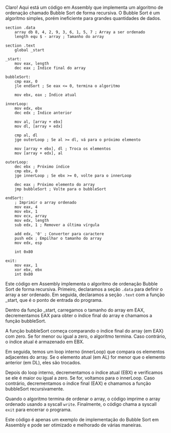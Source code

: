 Claro! Aqui está um código em Assembly que implementa um algoritmo de ordenação chamado Bubble Sort de forma recursiva. O Bubble Sort é um algoritmo simples, porém ineficiente para grandes quantidades de dados.

```
section .data
    array db 8, 4, 2, 9, 3, 6, 1, 5, 7 ; Array a ser ordenado
    length equ $ - array ; Tamanho do array

section .text
    global _start

_start:
    mov eax, length
    dec eax ; Índice final do array

bubbleSort:
    cmp eax, 0
    jle endSort ; Se eax <= 0, termina o algoritmo

    mov ebx, eax ; Índice atual

innerLoop:
    mov edx, ebx
    dec edx ; Índice anterior

    mov al, [array + ebx]
    mov dl, [array + edx]

    cmp al, dl
    jge outerLoop ; Se al >= dl, vá para o próximo elemento

    mov [array + ebx], dl ; Troca os elementos
    mov [array + edx], al

outerLoop:
    dec ebx ; Próximo índice
    cmp ebx, 0
    jge innerLoop ; Se ebx >= 0, volte para o innerLoop

    dec eax ; Próximo elemento do array
    jmp bubbleSort ; Volte para o bubbleSort

endSort:
    ; Imprimir o array ordenado
    mov eax, 4
    mov ebx, 1
    mov ecx, array
    mov edx, length
    sub edx, 1 ; Remover a última vírgula

    add edx, '0' ; Converter para caractere
    push edx ; Empilhar o tamanho do array
    mov edx, esp

    int 0x80

exit:
    mov eax, 1
    xor ebx, ebx
    int 0x80
```

Este código em Assembly implementa o algoritmo de ordenação Bubble Sort de forma recursiva. Primeiro, declaramos a seção `.data` para definir o array a ser ordenado. Em seguida, declaramos a seção `.text` com a função _start, que é o ponto de entrada do programa.

Dentro da função _start, carregamos o tamanho do array em EAX, decrementamos EAX para obter o índice final do array e chamamos a função bubbleSort.

A função bubbleSort começa comparando o índice final do array (em EAX) com zero. Se for menor ou igual a zero, o algoritmo termina. Caso contrário, o índice atual é armazenado em EBX.

Em seguida, temos um loop interno (innerLoop) que compara os elementos adjacentes do array. Se o elemento atual (em AL) for menor que o elemento anterior (em DL), eles são trocados.

Depois do loop interno, decrementamos o índice atual (EBX) e verificamos se ele é maior ou igual a zero. Se for, voltamos para o innerLoop. Caso contrário, decrementamos o índice final (EAX) e chamamos a função bubbleSort recursivamente.

Quando o algoritmo termina de ordenar o array, o código imprime o array ordenado usando a syscall `write`. Finalmente, o código chama a syscall `exit` para encerrar o programa.

Este código é apenas um exemplo de implementação do Bubble Sort em Assembly e pode ser otimizado e melhorado de várias maneiras.